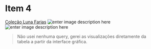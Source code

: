 ﻿
# Item 4
[Coleção Luna Farias](https://metabase-treinamentos.dadosfera.ai/collection/210-luna-farias-092023)
![enter image description here](https://scontent.fsod2-1.fna.fbcdn.net/v/t1.15752-9/379661618_976514986760699_2095045388221511282_n.png?_nc_cat=100&ccb=1-7&_nc_sid=ae9488&_nc_eui2=AeEom3qqF_quJ9nzw8evFX3nw61Xd2kRNk3DrVd3aRE2TXRGHWBU6jkUy8Gn4I2GFBiuSs8mK1Wnu4pVafXPhUt6&_nc_ohc=WW_I1kLJhgkAX-PqZQC&_nc_ht=scontent.fsod2-1.fna&oh=03_AdSTxkpXLlXEAKORXQn3b5lOklttRFcAGYYosDtDv8-FjQ&oe=653208B6)
![enter image description here](https://scontent.fsod2-1.fna.fbcdn.net/v/t1.15752-9/380665309_218576201217916_3841780914737347575_n.png?_nc_cat=105&ccb=1-7&_nc_sid=ae9488&_nc_eui2=AeGB0ksMFAEUZ0-jSuLuo77R463FIOeGYnzjrcUg54ZifDZJKNF9vuzMy680mIWrHz58aBlxWHr_DimCp0i2xxY0&_nc_ohc=F8iPjw1-Ru4AX_Fn7S_&_nc_ht=scontent.fsod2-1.fna&oh=03_AdRZ6M0d4Al5fqpXNbLq02BVeuVgIYYV1UHXPuP8MszhkQ&oe=6531DDCE)
> Não usei nenhuma query, gerei as visualizações diretamente da tabela a partir da interface gráfica.
